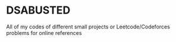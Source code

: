 # DSABUSTED
All of my codes of different small projects or Leetcode/Codeforces problems for online references
